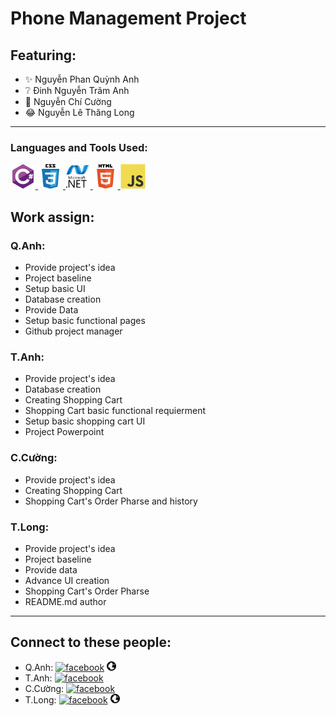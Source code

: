 # Phone Management Project

## Featuring:

- ✨ Nguyễn Phan Quỳnh Anh
- ❔ Đinh Nguyễn Trâm Anh
- 👀 Nguyễn Chí Cường
- 😂 Nguyễn Lê Thăng Long

---

<h3 align="left">Languages and Tools Used:</h3>
<p align="left"> <a href="https://www.w3schools.com/cs/" target="_blank"> <img src="https://raw.githubusercontent.com/devicons/devicon/master/icons/csharp/csharp-original.svg" alt="csharp" width="40" height="40"/> </a> <a href="https://www.w3schools.com/css/" target="_blank"> <img src="https://raw.githubusercontent.com/devicons/devicon/master/icons/css3/css3-original-wordmark.svg" alt="css3" width="40" height="40"/> </a> <a href="https://dotnet.microsoft.com/" target="_blank"> <img src="https://raw.githubusercontent.com/devicons/devicon/master/icons/dot-net/dot-net-original-wordmark.svg" alt="dotnet" width="40" height="40"/> </a> <a href="https://www.w3.org/html/" target="_blank"> <img src="https://raw.githubusercontent.com/devicons/devicon/master/icons/html5/html5-original-wordmark.svg" alt="html5" width="40" height="40"/> </a> <a href="https://developer.mozilla.org/en-US/docs/Web/JavaScript" target="_blank"> <img src="https://raw.githubusercontent.com/devicons/devicon/master/icons/javascript/javascript-original.svg" alt="javascript" width="40" height="40"/> </a> </p

---

## Work assign:

### Q.Anh:
- Provide project's idea
- Project baseline
- Setup basic UI
- Database creation
- Provide Data
- Setup basic functional pages
- Github project manager

### T.Anh:
- Provide project's idea
- Database creation
- Creating Shopping Cart
- Shopping Cart basic functional requierment
- Setup basic shopping cart UI
- Project Powerpoint

### C.Cường:
- Provide project's idea
- Creating Shopping Cart
- Shopping Cart's Order Pharse and history

### T.Long:
- Provide project's idea
- Project baseline
- Provide data
- Advance UI creation
- Shopping Cart's Order Pharse
- README.md author

---

## Connect to these people:
- Q.Anh:
<a href="https://www.facebook.com/honeymoon0609"><img src="https://cdn.jsdelivr.net/npm/simple-icons@3.13.0/icons/facebook.svg" alt="facebook" width="15" height="15"/></a>
<a href="https://github.com/quynhanh-kristen"><img src="https://raw.githubusercontent.com/iconic/open-iconic/master/svg/globe.svg" alt="github" width="15" height="15"/></a>
- T.Anh:
<a href="https://www.facebook.com/tramanh.nguyen.5283"><img src="https://cdn.jsdelivr.net/npm/simple-icons@3.13.0/icons/facebook.svg" alt="facebook" width="15" height="15"/></a>
- C.Cường:
<a href="https://www.facebook.com/nguyenchi.cuong.92"><img src="https://cdn.jsdelivr.net/npm/simple-icons@3.13.0/icons/facebook.svg" alt="facebook" width="15" height="15"/></a>
- T.Long:
<a href="https://www.facebook.com/long.hanto"><img src="https://cdn.jsdelivr.net/npm/simple-icons@3.13.0/icons/facebook.svg" alt="facebook" width="15" height="15"/></a>
<a href="https://github.com/hantomi"><img src="https://raw.githubusercontent.com/iconic/open-iconic/master/svg/globe.svg" alt="github" width="15" height="15"/></a>
